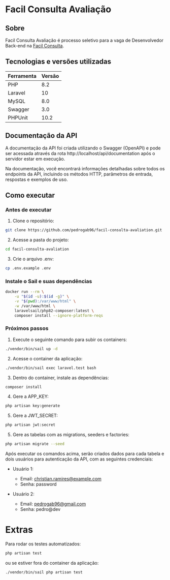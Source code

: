 # Facil Consulta Avaliação

## Sobre

Facil Consulta Avaliação é processo seletivo para a vaga de Desenvolvedor Back-end na [Facil Consulta](https://facilconsulta.com.br/).

## Tecnologias e versões utilizadas

  Ferramenta                  |  Versão
----------------------------- | --------
PHP                           | 8.2
Laravel                       | 10
MySQL                         | 8.0
Swagger                       | 3.0
PHPUnit                       | 10.2

## Documentação da API
A documentação da API foi criada utilizando o Swagger (OpenAPI) e pode ser acessada através da rota http://localhost/api/documentation após o servidor estar em execução.

Na documentação, você encontrará informações detalhadas sobre todos os endpoints da API, incluindo os métodos HTTP, parâmetros de entrada, respostas e exemplos de uso.
## Como executar

### Antes de executar

1. Clone o repositório:

```bash
git clone https://github.com/pedrogab96/facil-consulta-avaliation.git
```

2. Acesse a pasta do projeto:

```bash
cd facil-consulta-avaliation
```

3. Crie o arquivo .env:

```bash
cp .env.example .env
```

### Instale o Sail e suas dependências

```bash
docker run --rm \
    -u "$(id -u):$(id -g)" \
    -v "$(pwd):/var/www/html" \
    -w /var/www/html \
    laravelsail/php82-composer:latest \
    composer install --ignore-platform-reqs
```

### Próximos passos

1. Execute o seguinte comando para subir os containers:

```bash
./vendor/bin/sail up -d
```

2. Acesse o container da aplicação:

```bash
./vendor/bin/sail exec laravel.test bash
```

3. Dentro do container, instale as dependências:

```bash
composer install
```

4. Gere a APP_KEY:

```bash
php artisan key:generate
```

5. Gere a JWT_SECRET:

```bash
php artisan jwt:secret
```

5. Gere as tabelas com as migrations, seeders e factories:

```bash
php artisan migrate --seed
```

Após executar os comandos acima, serão criados dados para cada tabela e dois usuários para autenticação da API, com as seguintes credenciais:

- Usuário 1:
  - Email: christian.ramires@example.com
  - Senha: password

- Usuário 2:
  - Email: pedrogab96@gmail.com
  - Senha: pedro@dev

# Extras

Para rodar os testes automatizados:

```bash
php artisan test
```
ou se estiver fora do container da aplicação:

```bash
./vendor/bin/sail php artisan test
```
